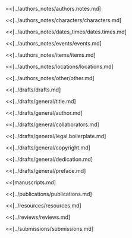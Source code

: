 <!--
Generate a draft from this file with this command:
  $ mdmerge -o manuscripts/draft.project.structure.md manuscripts/build.project.structure.md

Create a Page Break by inserting this line:
  <div style="page-break-after: always;"></div>

IMPORTANT: Always keep a blank line (return) between page includes.
-->

<<[../authors_notes/authors.notes.md]

<<[../authors_notes/characters/characters.md]

<<[../authors_notes/dates_times/dates.times.md]

<<[../authors_notes/events/events.md]

<<[../authors_notes/items/items.md]

<<[../authors_notes/locations/locations.md]

<<[../authors_notes/other/other.md]

<<[../drafts/drafts.md]

<<[../drafts/general/title.md]

<<[../drafts/general/author.md]

<<[../drafts/general/collaborators.md]

<<[../drafts/general/legal.boilerplate.md]

<<[../drafts/general/copyright.md]

<<[../drafts/general/dedication.md]

<<[../drafts/general/preface.md]

<<[manuscripts.md]

<<[../publications/publications.md]

<<[../resources/resources.md]

<<[../reviews/reviews.md]

<<[../submissions/submissions.md]
